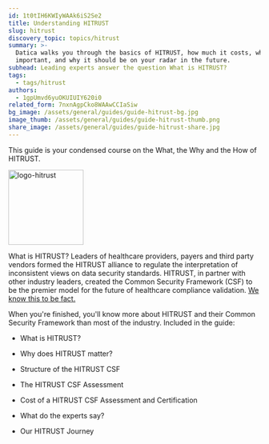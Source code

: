 ```yaml
---
id: 1t0tIH6KWIyWAAk6iS2Se2
title: Understanding HITRUST
slug: hitrust
discovery_topic: topics/hitrust
summary: >-
  Datica walks you through the basics of HITRUST, how much it costs, why it's
  important, and why it should be on your radar in the future.
subhead: Leading experts answer the question What is HITRUST?
tags:
  - tags/hitrust
authors:
  - 1gpUmvd6yuOKUIUIY620i0
related_form: 7nxnAgpCko8WAAwCCIaSiw
bg_image: /assets/general/guides/guide-hitrust-bg.jpg
image_thumb: /assets/general/guides/guide-hitrust-thumb.png
share_image: /assets/general/guides/guide-hitrust-share.jpg
---
```

This guide is your condensed course on the What, the Why and the How of HITRUST.
  
<img alt="logo-hitrust" src="/assets/general/guides/logo-hitrust.png"
class="float-right" width="150">


What is HITRUST? Leaders of healthcare providers, payers and third party
vendors formed the HITRUST alliance to regulate the interpretation of
inconsistent views on data security standards. HITRUST, in partner with other
industry leaders, created the Common Security Framework (CSF) to be the
premier model for the future of healthcare compliance validation. [We know
this to be
fact.](https://datica.com/blog/industry-shaking-news-at-the-hitrust-3rd-party-assurance-conference/) 


When you're finished, you'll know more about HITRUST and their Common Security
Framework than most of the industry. Included in the guide:


- What is HITRUST?

- Why does HITRUST matter?

- Structure of the HITRUST CSF

- The HITRUST CSF Assessment

- Cost of a HITRUST CSF Assessment and Certification

- What do the experts say?

- Our HITRUST Journey
